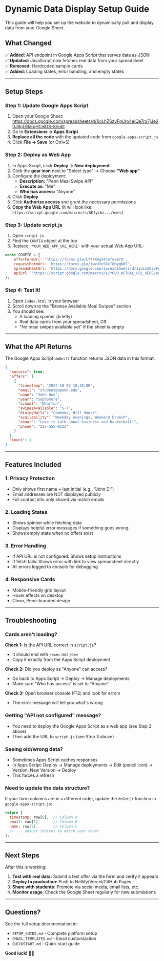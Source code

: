 # Dynamic Data Display Setup Guide

This guide will help you set up the website to dynamically pull and display data from your Google Sheet.

## What Changed

✅ **Added:** API endpoint in Google Apps Script that serves data as JSON  
✅ **Updated:** JavaScript now fetches real data from your spreadsheet  
✅ **Removed:** Hardcoded sample cards  
✅ **Added:** Loading states, error handling, and empty states  

---

## Setup Steps

### Step 1: Update Google Apps Script

1. Open your Google Sheet: https://docs.google.com/spreadsheets/d/1ioLhZ6zvFgUro4eiQe7ro7jJe20J6gL6kEgHCelDS-8/edit
2. Go to **Extensions → Apps Script**
3. **Replace all the code** with the updated code from `google-apps-script.js`
4. Click **File → Save** (or Ctrl+S)

### Step 2: Deploy as Web App

1. In Apps Script, click **Deploy → New deployment**
2. Click the **gear icon** next to "Select type" → Choose **"Web app"**
3. Configure the deployment:
   - **Description:** "Penn Meal Swipe API"
   - **Execute as:** "Me"
   - **Who has access:** "Anyone"
4. Click **Deploy**
5. Click **Authorize access** and grant the necessary permissions
6. **Copy the Web App URL** (it will look like: `https://script.google.com/macros/s/AKfycbz.../exec`)

### Step 3: Update script.js

1. Open `script.js`
2. Find the `CONFIG` object at the top
3. Replace `'YOUR_WEB_APP_URL_HERE'` with your actual Web App URL:

```javascript
const CONFIG = {
    offerFormUrl: 'https://forms.gle/L77FXngX4refmx6r8',
    requestFormUrl: 'https://forms.gle/iwvJteS8xT8HyqKR7',
    spreadsheetUrl: 'https://docs.google.com/spreadsheets/d/1ioLhZ6zvFgUro4eiQe7ro7jJe20J6gL6kEgHCelDS-8/edit?usp=sharing',
    apiUrl: 'https://script.google.com/macros/s/YOUR_ACTUAL_URL_HERE/exec' // ← UPDATE THIS
};
```

### Step 4: Test It!

1. Open `index.html` in your browser
2. Scroll down to the "Browse Available Meal Swipes" section
3. You should see:
   - A loading spinner (briefly)
   - Real data cards from your spreadsheet, OR
   - "No meal swipes available yet" if the sheet is empty

---

## What the API Returns

The Google Apps Script `doGet()` function returns JSON data in this format:

```json
{
  "success": true,
  "offers": [
    {
      "timestamp": "2024-10-29 10:30:00",
      "email": "student@upenn.edu",
      "name": "John Doe",
      "year": "Sophomore",
      "school": "Wharton",
      "swipesAvailable": "5-7",
      "diningHalls": "Commons, Hill House",
      "availability": "Weekday evenings, Weekend brunch",
      "about": "Love to talk about business and basketball!",
      "phone": "215-555-0123"
    }
  ],
  "count": 1
}
```

---

## Features Included

### 1. **Privacy Protection**
- Only shows first name + last initial (e.g., "John D.")
- Email addresses are NOT displayed publicly
- Full contact info only shared via match emails

### 2. **Loading States**
- Shows spinner while fetching data
- Displays helpful error messages if something goes wrong
- Shows empty state when no offers exist

### 3. **Error Handling**
- If API URL is not configured: Shows setup instructions
- If fetch fails: Shows error with link to view spreadsheet directly
- All errors logged to console for debugging

### 4. **Responsive Cards**
- Mobile-friendly grid layout
- Hover effects on desktop
- Clean, Penn-branded design

---

## Troubleshooting

### Cards aren't loading?

**Check 1:** Is the API URL correct in `script.js`?
- It should end with `/exec` not `/dev`
- Copy it exactly from the Apps Script deployment

**Check 2:** Did you deploy as "Anyone" can access?
- Go back to Apps Script → Deploy → Manage deployments
- Make sure "Who has access" is set to "Anyone"

**Check 3:** Open browser console (F12) and look for errors
- The error message will tell you what's wrong

### Getting "API not configured" message?

- You need to deploy the Google Apps Script as a web app (see Step 2 above)
- Then add the URL to `script.js` (see Step 3 above)

### Seeing old/wrong data?

- Sometimes Apps Script caches responses
- In Apps Script: Deploy → Manage deployments → Edit (pencil icon) → Version: New Version → Deploy
- This forces a refresh

### Need to update the data structure?

If your form columns are in a different order, update the `doGet()` function in `google-apps-script.js`:

```javascript
return {
  timestamp: row[0],  // Column A
  email: row[1],      // Column B
  name: row[2],       // Column C
  // ... adjust indices to match your sheet
};
```

---

## Next Steps

After this is working:

1. **Test with real data:** Submit a test offer via the form and verify it appears
2. **Deploy to production:** Push to Netlify/Vercel/GitHub Pages
3. **Share with students:** Promote via social media, email lists, etc.
4. **Monitor usage:** Check the Google Sheet regularly for new submissions

---

## Questions?

See the full setup documentation in:
- `SETUP_GUIDE.md` - Complete platform setup
- `EMAIL_TEMPLATES.md` - Email customization
- `QUICKSTART.md` - Quick start guide

**Good luck! 🔴🔵**

